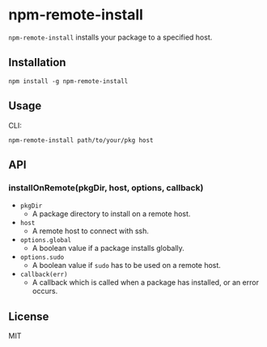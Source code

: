 # npm-remote-install

`npm-remote-install` installs your package to a specified host.

## Installation

```
npm install -g npm-remote-install
```

## Usage

CLI:

```
npm-remote-install path/to/your/pkg host
```

## API

### installOnRemote(pkgDir, host, options, callback)

- `pkgDir`
    - A package directory to install on a remote host.
- `host`
    - A remote host to connect with ssh.
- `options.global`
    - A boolean value if a package installs globally.
- `options.sudo`
    - A boolean value if `sudo` has to be used on a remote host.
- `callback(err)`
    - A callback which is called when a package has installed, or an error occurs.

## License

MIT
